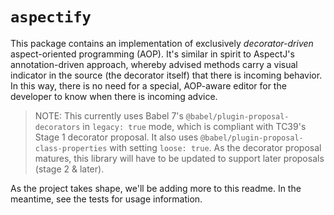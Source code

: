 # `aspectify`
This package contains an implementation of exclusively _decorator-driven_ aspect-oriented programming (AOP).
It's similar in spirit to AspectJ's annotation-driven approach, whereby advised methods carry a visual indicator in the source (the decorator itself) that there is incoming behavior.
In this way, there is no need for a special, AOP-aware editor for the developer to know when there is incoming advice.

> NOTE: This currently uses Babel 7's `@babel/plugin-proposal-decorators` in `legacy: true` mode, which is compliant with TC39's Stage 1 decorator proposal.
It also uses `@babel/plugin-proposal-class-properties` with setting `loose: true`.
As the decorator proposal matures, this library will have to be updated to support later proposals (stage 2 & later).

As the project takes shape, we'll be adding more to this readme.
In the meantime, see the tests for usage information.
